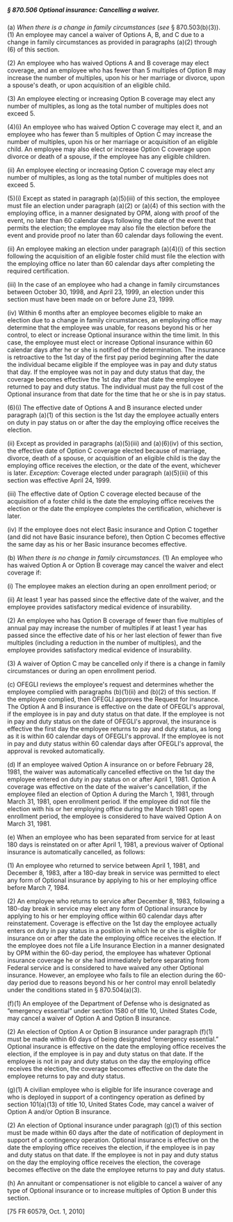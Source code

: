##### § 870.506 Optional insurance: Cancelling a waiver. #####

(a) *When there is a change in family circumstances* (*see* § 870.503(b)(3)). (1) An employee may cancel a waiver of Options A, B, and C due to a change in family circumstances as provided in paragraphs (a)(2) through (6) of this section.

(2) An employee who has waived Options A and B coverage may elect coverage, and an employee who has fewer than 5 multiples of Option B may increase the number of multiples, upon his or her marriage or divorce, upon a spouse's death, or upon acquisition of an eligible child.

(3) An employee electing or increasing Option B coverage may elect any number of multiples, as long as the total number of multiples does not exceed 5.

(4)(i) An employee who has waived Option C coverage may elect it, and an employee who has fewer than 5 multiples of Option C may increase the number of multiples, upon his or her marriage or acquisition of an eligible child. An employee may also elect or increase Option C coverage upon divorce or death of a spouse, if the employee has any eligible children.

(ii) An employee electing or increasing Option C coverage may elect any number of multiples, as long as the total number of multiples does not exceed 5.

(5)(i) Except as stated in paragraph (a)(5)(iii) of this section, the employee must file an election under paragraph (a)(2) or (a)(4) of this section with the employing office, in a manner designated by OPM, along with proof of the event, no later than 60 calendar days following the date of the event that permits the election; the employee may also file the election before the event and provide proof no later than 60 calendar days following the event.

(ii) An employee making an election under paragraph (a)(4)(i) of this section following the acquisition of an eligible foster child must file the election with the employing office no later than 60 calendar days after completing the required certification.

(iii) In the case of an employee who had a change in family circumstances between October 30, 1998, and April 23, 1999, an election under this section must have been made on or before June 23, 1999.

(iv) Within 6 months after an employee becomes eligible to make an election due to a change in family circumstances, an employing office may determine that the employee was unable, for reasons beyond his or her control, to elect or increase Optional insurance within the time limit. In this case, the employee must elect or increase Optional insurance within 60 calendar days after he or she is notified of the determination. The insurance is retroactive to the 1st day of the first pay period beginning after the date the individual became eligible if the employee was in pay and duty status that day. If the employee was not in pay and duty status that day, the coverage becomes effective the 1st day after that date the employee returned to pay and duty status. The individual must pay the full cost of the Optional insurance from that date for the time that he or she is in pay status.

(6)(i) The effective date of Options A and B insurance elected under paragraph (a)(1) of this section is the 1st day the employee actually enters on duty in pay status on or after the day the employing office receives the election.

(ii) Except as provided in paragraphs (a)(5)(iii) and (a)(6)(iv) of this section, the effective date of Option C coverage elected because of marriage, divorce, death of a spouse, or acquisition of an eligible child is the day the employing office receives the election, or the date of the event, whichever is later. *Exception:* Coverage elected under paragraph (a)(5)(iii) of this section was effective April 24, 1999.

(iii) The effective date of Option C coverage elected because of the acquisition of a foster child is the date the employing office receives the election or the date the employee completes the certification, whichever is later.

(iv) If the employee does not elect Basic insurance and Option C together (and did not have Basic insurance before), then Option C becomes effective the same day as his or her Basic insurance becomes effective.

(b) *When there is no change in family circumstances.* (1) An employee who has waived Option A or Option B coverage may cancel the waiver and elect coverage if:

(i) The employee makes an election during an open enrollment period; or

(ii) At least 1 year has passed since the effective date of the waiver, and the employee provides satisfactory medical evidence of insurability.

(2) An employee who has Option B coverage of fewer than five multiples of annual pay may increase the number of multiples if at least 1 year has passed since the effective date of his or her last election of fewer than five multiples (including a reduction in the number of multiples), and the employee provides satisfactory medical evidence of insurability.

(3) A waiver of Option C may be cancelled only if there is a change in family circumstances or during an open enrollment period.

(c) OFEGLI reviews the employee's request and determines whether the employee complied with paragraphs (b)(1)(ii) and (b)(2) of this section. If the employee complied, then OFEGLI approves the Request for Insurance. The Option A and B insurance is effective on the date of OFEGLI's approval, if the employee is in pay and duty status on that date. If the employee is not in pay and duty status on the date of OFEGLI's approval, the insurance is effective the first day the employee returns to pay and duty status, as long as it is within 60 calendar days of OFEGLI's approval. If the employee is not in pay and duty status within 60 calendar days after OFEGLI's approval, the approval is revoked automatically.

(d) If an employee waived Option A insurance on or before February 28, 1981, the waiver was automatically cancelled effective on the 1st day the employee entered on duty in pay status on or after April 1, 1981. Option A coverage was effective on the date of the waiver's cancellation, if the employee filed an election of Option A during the March 1, 1981, through March 31, 1981, open enrollment period. If the employee did not file the election with his or her employing office during the March 1981 open enrollment period, the employee is considered to have waived Option A on March 31, 1981.

(e) When an employee who has been separated from service for at least 180 days is reinstated on or after April 1, 1981, a previous waiver of Optional insurance is automatically cancelled, as follows:

(1) An employee who returned to service between April 1, 1981, and December 8, 1983, after a 180-day break in service was permitted to elect any form of Optional insurance by applying to his or her employing office before March 7, 1984.

(2) An employee who returns to service after December 8, 1983, following a 180-day break in service may elect any form of Optional insurance by applying to his or her employing office within 60 calendar days after reinstatement. Coverage is effective on the 1st day the employee actually enters on duty in pay status in a position in which he or she is eligible for insurance on or after the date the employing office receives the election. If the employee does not file a Life Insurance Election in a manner designated by OPM within the 60-day period, the employee has whatever Optional insurance coverage he or she had immediately before separating from Federal service and is considered to have waived any other Optional insurance. However, an employee who fails to file an election during the 60-day period due to reasons beyond his or her control may enroll belatedly under the conditions stated in § 870.504(a)(3).

(f)(1) An employee of the Department of Defense who is designated as “emergency essential” under section 1580 of title 10, United States Code, may cancel a waiver of Option A and Option B insurance.

(2) An election of Option A or Option B insurance under paragraph (f)(1) must be made within 60 days of being designated “emergency essential.” Optional insurance is effective on the date the employing office receives the election, if the employee is in pay and duty status on that date. If the employee is not in pay and duty status on the day the employing office receives the election, the coverage becomes effective on the date the employee returns to pay and duty status.

(g)(1) A civilian employee who is eligible for life insurance coverage and who is deployed in support of a contingency operation as defined by section 101(a)(13) of title 10, United States Code, may cancel a waiver of Option A and/or Option B insurance.

(2) An election of Optional insurance under paragraph (g)(1) of this section must be made within 60 days after the date of notification of deployment in support of a contingency operation. Optional insurance is effective on the date the employing office receives the election, if the employee is in pay and duty status on that date. If the employee is not in pay and duty status on the day the employing office receives the election, the coverage becomes effective on the date the employee returns to pay and duty status.

(h) An annuitant or compensationer is not eligible to cancel a waiver of any type of Optional insurance or to increase multiples of Option B under this section.

[75 FR 60579, Oct. 1, 2010]